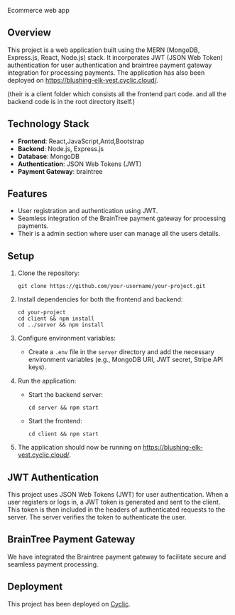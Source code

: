 
Ecommerce web app

## Overview

This project is a web application built using the MERN (MongoDB, Express.js, React, Node.js) stack. It incorporates JWT (JSON Web Token) authentication for user authentication and braintree payment gateway integration for processing payments. The application has also been deployed on https://blushing-elk-vest.cyclic.cloud/.

 (their is a client folder which consists all the frontend part code. and all the backend code is in the root directory itself.)
 

## Technology Stack

- **Frontend**: React,JavaScript,Antd,Bootstrap
- **Backend**: Node.js, Express.js
- **Database**: MongoDB
- **Authentication**: JSON Web Tokens (JWT)
- **Payment Gateway**: braintree

## Features

- User registration and authentication using JWT.
- Seamless integration of the BrainTree payment gateway for processing payments.
- Their is a admin section where user can manage all the users details.


## Setup

1. Clone the repository:

   ```shell
   git clone https://github.com/your-username/your-project.git
   ```

2. Install dependencies for both the frontend and backend:

   ```shell
   cd your-project
   cd client && npm install
   cd ../server && npm install
   ```

3. Configure environment variables:

   - Create a `.env` file in the `server` directory and add the necessary environment variables (e.g., MongoDB URI, JWT secret, Stripe API keys).

4. Run the application:

   - Start the backend server:

     ```shell
     cd server && npm start
     ```

   - Start the frontend:

     ```shell
     cd client && npm start
     ```

5. The application should now be running on https://blushing-elk-vest.cyclic.cloud/.

## JWT Authentication

This project uses JSON Web Tokens (JWT) for user authentication. When a user registers or logs in, a JWT token is generated and sent to the client. This token is then included in the headers of authenticated requests to the server. The server verifies the token to authenticate the user.

## BrainTree Payment Gateway

We have integrated the Braintree payment gateway to facilitate secure and seamless payment processing.

## Deployment

This project has been deployed on [Cyclic](https://blushing-elk-vest.cyclic.cloud/).

